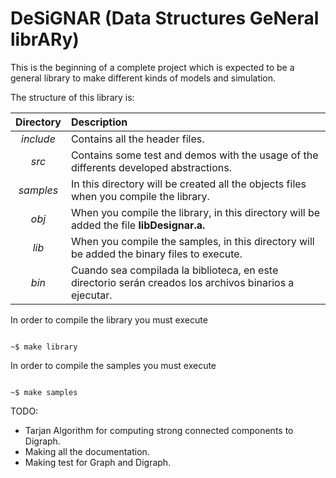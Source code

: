 # DeSiGNAR (Data Structures GeNeral librARy)

This is the beginning of a complete project which is expected to be
a general library to make different kinds of models and simulation.

The structure of this library is:

| Directory        | Description|
| :-------------: |:-------------|
| *include*     | Contains all the header files. |
| *src*      | Contains some test and demos with the usage of the differents developed abstractions.|
| *samples* | In this directory will be created all the objects files when you compile the library. |
| *obj* | When you compile the library, in this directory will be added the file **libDesignar.a.**|
| *lib* | When you compile the samples, in this directory will be added the binary files to execute.|
| *bin* | Cuando sea compilada la biblioteca, en este directorio serán creados los archivos binarios a ejecutar.|

In order to compile the library you must execute 

```shell

~$ make library

```
In order to compile the samples you must execute 

```shell

~$ make samples

```

TODO:
- Tarjan Algorithm for computing strong connected components to Digraph.
- Making all the documentation.
- Making test for Graph and Digraph.